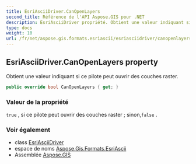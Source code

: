 ```yaml
---
title: EsriAsciiDriver.CanOpenLayers
second_title: Référence de l'API Aspose.GIS pour .NET
description: EsriAsciiDriver propriété. Obtient une valeur indiquant si ce pilote peut ouvrir des couches raster.
type: docs
weight: 10
url: /fr/net/aspose.gis.formats.esriascii/esriasciidriver/canopenlayers/
---
```

## EsriAsciiDriver.CanOpenLayers property

Obtient une valeur indiquant si ce pilote peut ouvrir des couches raster.

```csharp
public override bool CanOpenLayers { get; }
```

### Valeur de la propriété

`true` , si ce pilote peut ouvrir des couches raster ; sinon,`false` .

### Voir également

* class [EsriAsciiDriver](../)
* espace de noms [Aspose.Gis.Formats.EsriAscii](../../esriasciidriver/)
* Assemblée [Aspose.GIS](../../../)


